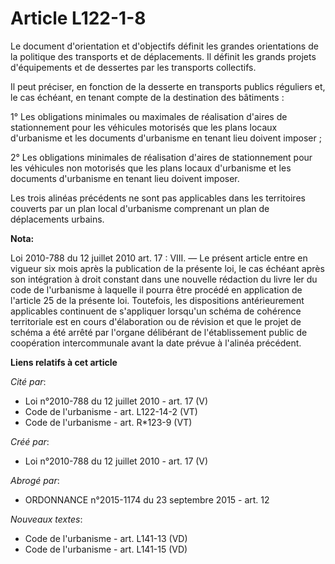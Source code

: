 # Article L122-1-8

Le document d'orientation et d'objectifs définit les grandes orientations de la politique des transports et de déplacements.
Il définit les grands projets d'équipements et de dessertes par les transports collectifs. 

Il peut préciser, en fonction de la desserte en transports publics réguliers et, le cas échéant, en tenant compte de la
destination des bâtiments : 

1° Les obligations minimales ou maximales de réalisation d'aires de stationnement pour les véhicules motorisés que les plans
locaux d'urbanisme et les documents d'urbanisme en tenant lieu doivent imposer ; 

2° Les obligations minimales de réalisation d'aires de stationnement pour les véhicules non motorisés que les plans locaux
d'urbanisme et les documents d'urbanisme en tenant lieu doivent imposer. 

Les trois alinéas précédents ne sont pas applicables dans les territoires couverts par un plan local d'urbanisme comprenant
un plan de déplacements urbains.

**Nota:**

Loi 2010-788 du 12 juillet 2010 art. 17 : VIII. ― Le présent article entre en vigueur six mois après la publication de la
présente loi, le cas échéant après son intégration à droit constant dans une nouvelle rédaction du livre Ier du code de
l'urbanisme à laquelle il pourra être procédé en application de l'article 25 de la présente loi.
Toutefois, les dispositions antérieurement applicables continuent de s'appliquer lorsqu'un schéma de cohérence territoriale
est en cours d'élaboration ou de révision et que le projet de schéma a été arrêté par l'organe délibérant de l'établissement
public de coopération intercommunale avant la date prévue à l'alinéa précédent.

**Liens relatifs à cet article**

_Cité par_:

  - Loi n°2010-788 du 12 juillet 2010 - art. 17 (V)
  - Code de l'urbanisme - art. L122-14-2 (VT)
  - Code de l'urbanisme - art. R*123-9 (VT)

_Créé par_:

  - Loi n°2010-788 du 12 juillet 2010 - art. 17 (V)

_Abrogé par_:

  - ORDONNANCE n°2015-1174 du 23 septembre 2015 - art. 12

_Nouveaux textes_:

  - Code de l'urbanisme - art. L141-13 (VD)
  - Code de l'urbanisme - art. L141-15 (VD)
